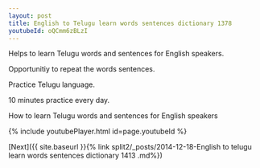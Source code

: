 ```yaml
---
layout: post
title: English to Telugu learn words sentences dictionary 1378 
youtubeId: oQCmm6zBLzI
---
```

 
 
Helps to learn Telugu words and sentences for English speakers.

Opportunitiy to repeat the words sentences. 

Practice Telugu language. 
 
10 minutes practice every day. 
 
How to learn Telugu words and sentences for English speakers 
 
{% include youtubePlayer.html id=page.youtubeId %}
 
 
[Next]({{ site.baseurl }}{% link  split2/_posts/2014-12-18-English to telugu learn words sentences dictionary 1413 .md%})
 
